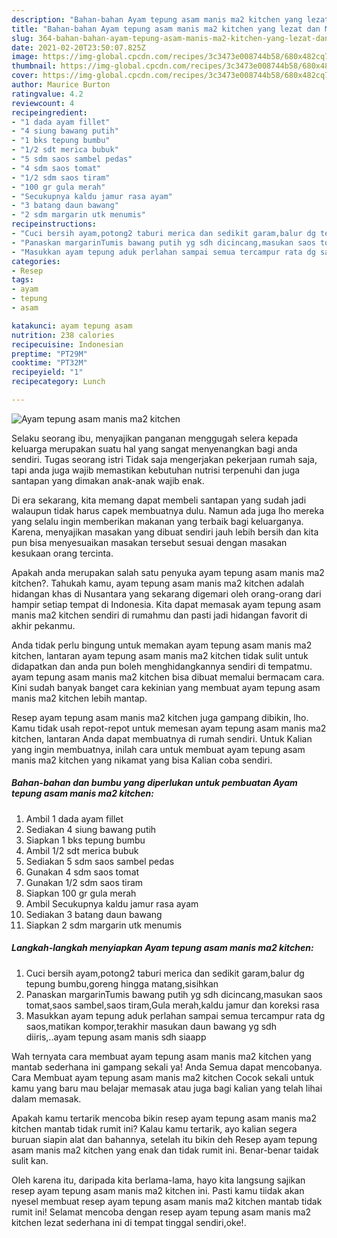 ```yaml
---
description: "Bahan-bahan Ayam tepung asam manis ma2 kitchen yang lezat dan Mudah Dibuat"
title: "Bahan-bahan Ayam tepung asam manis ma2 kitchen yang lezat dan Mudah Dibuat"
slug: 364-bahan-bahan-ayam-tepung-asam-manis-ma2-kitchen-yang-lezat-dan-mudah-dibuat
date: 2021-02-20T23:50:07.825Z
image: https://img-global.cpcdn.com/recipes/3c3473e008744b58/680x482cq70/ayam-tepung-asam-manis-ma2-kitchen-foto-resep-utama.jpg
thumbnail: https://img-global.cpcdn.com/recipes/3c3473e008744b58/680x482cq70/ayam-tepung-asam-manis-ma2-kitchen-foto-resep-utama.jpg
cover: https://img-global.cpcdn.com/recipes/3c3473e008744b58/680x482cq70/ayam-tepung-asam-manis-ma2-kitchen-foto-resep-utama.jpg
author: Maurice Burton
ratingvalue: 4.2
reviewcount: 4
recipeingredient:
- "1 dada ayam fillet"
- "4 siung bawang putih"
- "1 bks tepung bumbu"
- "1/2 sdt merica bubuk"
- "5 sdm saos sambel pedas"
- "4 sdm saos tomat"
- "1/2 sdm saos tiram"
- "100 gr gula merah"
- "Secukupnya kaldu jamur rasa ayam"
- "3 batang daun bawang"
- "2 sdm margarin utk menumis"
recipeinstructions:
- "Cuci bersih ayam,potong2 taburi merica dan sedikit garam,balur dg tepung bumbu,goreng hingga matang,sisihkan"
- "Panaskan margarinTumis bawang putih yg sdh dicincang,masukan saos tomat,saos sambel,saos tiram,Gula merah,kaldu jamur dan koreksi rasa"
- "Masukkan ayam tepung aduk perlahan sampai semua tercampur rata dg saos,matikan kompor,terakhir masukan daun bawang yg sdh diiris,..ayam tepung asam manis sdh siaapp"
categories:
- Resep
tags:
- ayam
- tepung
- asam

katakunci: ayam tepung asam 
nutrition: 238 calories
recipecuisine: Indonesian
preptime: "PT29M"
cooktime: "PT32M"
recipeyield: "1"
recipecategory: Lunch

---
```



![Ayam tepung asam manis ma2 kitchen](https://img-global.cpcdn.com/recipes/3c3473e008744b58/680x482cq70/ayam-tepung-asam-manis-ma2-kitchen-foto-resep-utama.jpg)

Selaku seorang ibu, menyajikan panganan menggugah selera kepada keluarga merupakan suatu hal yang sangat menyenangkan bagi anda sendiri. Tugas seorang istri Tidak saja mengerjakan pekerjaan rumah saja, tapi anda juga wajib memastikan kebutuhan nutrisi terpenuhi dan juga santapan yang dimakan anak-anak wajib enak.

Di era  sekarang, kita memang dapat membeli santapan yang sudah jadi walaupun tidak harus capek membuatnya dulu. Namun ada juga lho mereka yang selalu ingin memberikan makanan yang terbaik bagi keluarganya. Karena, menyajikan masakan yang dibuat sendiri jauh lebih bersih dan kita pun bisa menyesuaikan masakan tersebut sesuai dengan masakan kesukaan orang tercinta. 



Apakah anda merupakan salah satu penyuka ayam tepung asam manis ma2 kitchen?. Tahukah kamu, ayam tepung asam manis ma2 kitchen adalah hidangan khas di Nusantara yang sekarang digemari oleh orang-orang dari hampir setiap tempat di Indonesia. Kita dapat memasak ayam tepung asam manis ma2 kitchen sendiri di rumahmu dan pasti jadi hidangan favorit di akhir pekanmu.

Anda tidak perlu bingung untuk memakan ayam tepung asam manis ma2 kitchen, lantaran ayam tepung asam manis ma2 kitchen tidak sulit untuk didapatkan dan anda pun boleh menghidangkannya sendiri di tempatmu. ayam tepung asam manis ma2 kitchen bisa dibuat memalui bermacam cara. Kini sudah banyak banget cara kekinian yang membuat ayam tepung asam manis ma2 kitchen lebih mantap.

Resep ayam tepung asam manis ma2 kitchen juga gampang dibikin, lho. Kamu tidak usah repot-repot untuk memesan ayam tepung asam manis ma2 kitchen, lantaran Anda dapat membuatnya di rumah sendiri. Untuk Kalian yang ingin membuatnya, inilah cara untuk membuat ayam tepung asam manis ma2 kitchen yang nikamat yang bisa Kalian coba sendiri.

<!--inarticleads1-->

##### Bahan-bahan dan bumbu yang diperlukan untuk pembuatan Ayam tepung asam manis ma2 kitchen:

1. Ambil 1 dada ayam fillet
1. Sediakan 4 siung bawang putih
1. Siapkan 1 bks tepung bumbu
1. Ambil 1/2 sdt merica bubuk
1. Sediakan 5 sdm saos sambel pedas
1. Gunakan 4 sdm saos tomat
1. Gunakan 1/2 sdm saos tiram
1. Siapkan 100 gr gula merah
1. Ambil Secukupnya kaldu jamur rasa ayam
1. Sediakan 3 batang daun bawang
1. Siapkan 2 sdm margarin utk menumis




<!--inarticleads2-->

##### Langkah-langkah menyiapkan Ayam tepung asam manis ma2 kitchen:

1. Cuci bersih ayam,potong2 taburi merica dan sedikit garam,balur dg tepung bumbu,goreng hingga matang,sisihkan
1. Panaskan margarinTumis bawang putih yg sdh dicincang,masukan saos tomat,saos sambel,saos tiram,Gula merah,kaldu jamur dan koreksi rasa
1. Masukkan ayam tepung aduk perlahan sampai semua tercampur rata dg saos,matikan kompor,terakhir masukan daun bawang yg sdh diiris,..ayam tepung asam manis sdh siaapp




Wah ternyata cara membuat ayam tepung asam manis ma2 kitchen yang mantab sederhana ini gampang sekali ya! Anda Semua dapat mencobanya. Cara Membuat ayam tepung asam manis ma2 kitchen Cocok sekali untuk kamu yang baru mau belajar memasak atau juga bagi kalian yang telah lihai dalam memasak.

Apakah kamu tertarik mencoba bikin resep ayam tepung asam manis ma2 kitchen mantab tidak rumit ini? Kalau kamu tertarik, ayo kalian segera buruan siapin alat dan bahannya, setelah itu bikin deh Resep ayam tepung asam manis ma2 kitchen yang enak dan tidak rumit ini. Benar-benar taidak sulit kan. 

Oleh karena itu, daripada kita berlama-lama, hayo kita langsung sajikan resep ayam tepung asam manis ma2 kitchen ini. Pasti kamu tiidak akan nyesel membuat resep ayam tepung asam manis ma2 kitchen mantab tidak rumit ini! Selamat mencoba dengan resep ayam tepung asam manis ma2 kitchen lezat sederhana ini di tempat tinggal sendiri,oke!.

